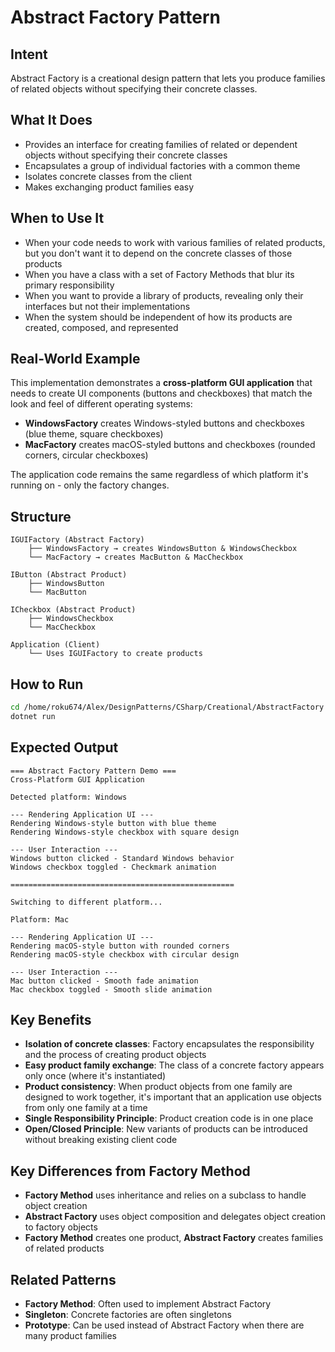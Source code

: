 # Abstract Factory Pattern

## Intent
Abstract Factory is a creational design pattern that lets you produce families of related objects without specifying their concrete classes.

## What It Does
- Provides an interface for creating families of related or dependent objects without specifying their concrete classes
- Encapsulates a group of individual factories with a common theme
- Isolates concrete classes from the client
- Makes exchanging product families easy

## When to Use It
- When your code needs to work with various families of related products, but you don't want it to depend on the concrete classes of those products
- When you have a class with a set of Factory Methods that blur its primary responsibility
- When you want to provide a library of products, revealing only their interfaces but not their implementations
- When the system should be independent of how its products are created, composed, and represented

## Real-World Example
This implementation demonstrates a **cross-platform GUI application** that needs to create UI components (buttons and checkboxes) that match the look and feel of different operating systems:

- **WindowsFactory** creates Windows-styled buttons and checkboxes (blue theme, square checkboxes)
- **MacFactory** creates macOS-styled buttons and checkboxes (rounded corners, circular checkboxes)

The application code remains the same regardless of which platform it's running on - only the factory changes.

## Structure
```
IGUIFactory (Abstract Factory)
    ├── WindowsFactory → creates WindowsButton & WindowsCheckbox
    └── MacFactory → creates MacButton & MacCheckbox

IButton (Abstract Product)
    ├── WindowsButton
    └── MacButton

ICheckbox (Abstract Product)
    ├── WindowsCheckbox
    └── MacCheckbox

Application (Client)
    └── Uses IGUIFactory to create products
```

## How to Run
```bash
cd /home/roku674/Alex/DesignPatterns/CSharp/Creational/AbstractFactory
dotnet run
```

## Expected Output
```
=== Abstract Factory Pattern Demo ===
Cross-Platform GUI Application

Detected platform: Windows

--- Rendering Application UI ---
Rendering Windows-style button with blue theme
Rendering Windows-style checkbox with square design

--- User Interaction ---
Windows button clicked - Standard Windows behavior
Windows checkbox toggled - Checkmark animation

==================================================

Switching to different platform...

Platform: Mac

--- Rendering Application UI ---
Rendering macOS-style button with rounded corners
Rendering macOS-style checkbox with circular design

--- User Interaction ---
Mac button clicked - Smooth fade animation
Mac checkbox toggled - Smooth slide animation
```

## Key Benefits
- **Isolation of concrete classes**: Factory encapsulates the responsibility and the process of creating product objects
- **Easy product family exchange**: The class of a concrete factory appears only once (where it's instantiated)
- **Product consistency**: When product objects from one family are designed to work together, it's important that an application use objects from only one family at a time
- **Single Responsibility Principle**: Product creation code is in one place
- **Open/Closed Principle**: New variants of products can be introduced without breaking existing client code

## Key Differences from Factory Method
- **Factory Method** uses inheritance and relies on a subclass to handle object creation
- **Abstract Factory** uses object composition and delegates object creation to factory objects
- **Factory Method** creates one product, **Abstract Factory** creates families of related products

## Related Patterns
- **Factory Method**: Often used to implement Abstract Factory
- **Singleton**: Concrete factories are often singletons
- **Prototype**: Can be used instead of Abstract Factory when there are many product families
